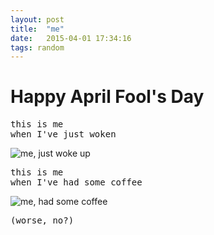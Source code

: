 ```yaml
---
layout: post
title:  "me"
date:   2015-04-01 17:34:16
tags: random
---
```


# Happy April Fool's Day

<pre>
this is me
when I've just woken
</pre>

![me, just woke up](/assets/{{page.id}}/bw.png)

<pre>
this is me
when I've had some coffee
</pre>

![me, had some coffee](/assets/{{page.id}}/colour.png)

<pre>
(worse, no?)
</pre>

